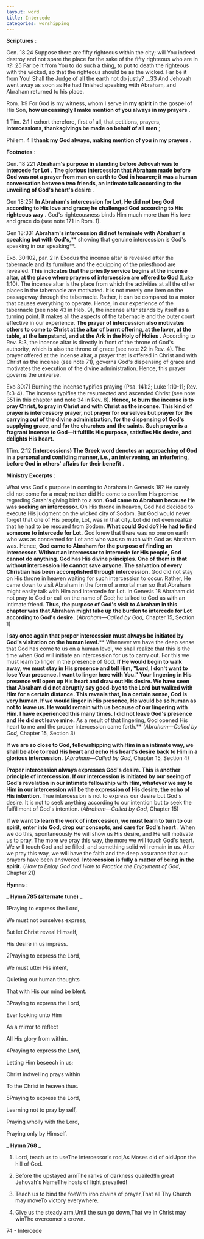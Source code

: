 ```yaml
---
layout: word
title: Intercede
categories: worshipping
---
```


**Scriptures** :

Gen. 18:24 Suppose there are fifty righteous within the city; will You indeed destroy and not spare the place for the sake of the fifty righteous who are in it?: 25 Far be it from You to do such a thing, to put to death the righteous with the wicked, so that the righteous should be as the wicked. Far be it from You! Shall the Judge of all the earth not do justly? …33 And Jehovah went away as soon as He had finished speaking with Abraham, and Abraham returned to his place.

Rom. 1:9 For God is my witness, whom I serve **in my spirit** in the gospel of His Son, **how unceasingly I make mention of you always in my prayers** .

1 Tim. 2:1 I exhort therefore, first of all, that petitions, prayers, **intercessions, thanksgivings be made on behalf of all men** ;

Philem. 4 **I thank my God always, making mention of you in my prayers** .

**Footnotes** :

Gen. 18:221 **Abraham's purpose in standing before Jehovah was to intercede for Lot** . **The glorious intercession that Abraham made before God was not a prayer from man on earth to God in heaven; it was a human conversation between two friends, an intimate talk according to the unveiling of God's heart's desire** .

Gen 18:251 **In Abraham's intercession for Lot, He did not beg God according to His love and grace; he challenged God according to His righteous way** . God's righteousness binds Him much more than His love and grace do (see note 171 in Rom. 1).

Gen 18:331 **Abraham's intercession did not terminate with Abraham's speaking but with God's,**** showing that genuine intercession is God's speaking in our speaking**.

Exo. 30:102, par. 2 In Exodus the incense altar is revealed after the tabernacle and its furniture and the equipping of the priesthood are revealed. **This indicates that the priestly service begins at the incense altar, at the place where prayers of intercession are offered to God** (Luke 1:10). The incense altar is the place from which the activities at all the other places in the tabernacle are motivated. It is not merely one item on the passageway through the tabernacle. Rather, it can be compared to a motor that causes everything to operate. Hence, in our experience of the tabernacle (see note 43 in Heb. 9), the incense altar stands by itself as a turning point. It makes all the aspects of the tabernacle and the outer court effective in our experience. **The prayer of intercession also motivates others to come to Christ at the altar of burnt offering, at the laver, at the table, at the lampstand, and at the Ark in the Holy of Holies** . According to Rev. 8:3, the incense altar is directly in front of the throne of God's authority, which is also the throne of grace (see note 22 in Rev. 4). The prayer offered at the incense altar, a prayer that is offered in Christ and with Christ as the incense (see note 71), governs God's dispensing of grace and motivates the execution of the divine administration. Hence, this prayer governs the universe.

Exo 30:71 Burning the incense typifies praying (Psa. 141:2; Luke 1:10-11; Rev. 8:3-4). The incense typifies the resurrected and ascended Christ (see note 351 in this chapter and note 34 in Rev. 8). **Hence, to burn the incense is to pray Christ, to pray in Christ and with Christ as the incense. This kind of prayer is intercessory prayer, not prayer for ourselves but prayer for the carrying out of the divine administration, for the dispensing of God's supplying grace, and for the churches and the saints. Such prayer is a fragrant incense to God—it fulfills His purpose, satisfies His desire, and delights His heart.**

1Tim. 2:12 **(intercessions) The Greek word denotes an approaching of God in a personal and confiding manner, i.e., an intervening, an interfering, before God in others' affairs for their benefit** .

**Ministry Excerpts** :

What was God's purpose in coming to Abraham in Genesis 18? He surely did not come for a meal; neither did He come to confirm His promise regarding Sarah's giving birth to a son. **God came to Abraham because He was seeking an intercessor.** On His throne in heaven, God had decided to execute His judgment on the wicked city of Sodom. But God would never forget that one of His people, Lot, was in that city. Lot did not even realize that he had to be rescued from Sodom. **What could God do? He had to find someone to intercede for Lot.** God knew that there was no one on earth who was as concerned for Lot and who was so much with God as Abraham was. Hence, **God came to Abraham for the purpose of finding an intercessor. Without an intercessor to intercede for His people, God cannot do anything. God has His divine principles. One of them is that without intercession He cannot save anyone. The salvation of every Christian has been accomplished through intercession.** God did not stay on His throne in heaven waiting for such intercession to occur. Rather, He came down to visit Abraham in the form of a mortal man so that Abraham might easily talk with Him and intercede for Lot. In Genesis 18 Abraham did not pray to God or call on the name of God; he talked to God as with an intimate friend. **Thus, the purpose of God's visit to Abraham in this chapter was that Abraham might take up the burden to intercede for Lot according to God's desire.** (_Abraham—Called by God,_ Chapter 15, Section 1)

**I say once again that proper intercession must always be initiated by God's visitation on the human level.**** Whenever we have the deep sense that God has come to us on a human level, we shall realize that this is the time when God will initiate an intercession for us to carry out. For this we must learn to linger in the presence of God. **If He would begin to walk away, we must stay in His presence and tell Him, "Lord, I don't want to lose Your presence. I want to linger here with You." Your lingering in His presence will open up His heart and draw out His desire. We have seen that Abraham did not abruptly say good-bye to the Lord but walked with Him for a certain distance. This reveals that, in a certain sense, God is very human. If we would linger in His presence, He would be so human as not to leave us. He would remain with us because of our lingering with Him. I have experienced this many times. I did not leave God's presence and He did not leave mine.** As a result of that lingering, God opened His heart to me and the proper intercession came forth.** (_Abraham—Called by God,_ Chapter 15, Section 3)

**If we are so close to God, fellowshipping with Him in an intimate way, we shall be able to read His heart and echo His heart's desire back to Him in a glorious intercession.** (_Abraham—Called by God,_ Chapter 15, Section 4)

**Proper intercession always expresses God's desire. This is another principle of intercession. If our intercession is initiated by our seeing of God's revelation in our intimate fellowship with Him, whatever we say to Him in our intercession will be the expression of His desire, the echo of His intention.** True intercession is not to express our desire but God's desire. It is not to seek anything according to our intention but to seek the fulfillment of God's intention. (_Abraham—Called by God_, Chapter 15)

**If we want to learn the work of intercession, we must learn to turn to our spirit, enter into God, drop our concepts, and care for God's heart** . When we do this, spontaneously He will show us His desire, and He will motivate us to pray. The more we pray this way, the more we will touch God's heart. We will touch God and be filled, and something solid will remain in us. After we pray this way, we will have the faith and the deep assurance that our prayers have been answered. **Intercession is fully a matter of being in the spirit.** (_How to Enjoy God and How to Practice the Enjoyment of God_, Chapter 21)

**Hymns** :

_ **Hymn 785 (alternate tune)** _

1Praying to express the Lord,

We must not ourselves express,

But let Christ reveal Himself,

His desire in us impress.

2Praying to express the Lord,

We must utter His intent,

Quieting our human thoughts

That with His our mind be blent.

3Praying to express the Lord,

Ever looking unto Him

As a mirror to reflect

All His glory from within.

4Praying to express the Lord,

Letting Him beseech in us;

Christ indwelling prays within

To the Christ in heaven thus.

5Praying to express the Lord,

Learning not to pray by self,

Praying wholly with the Lord,

Praying only by Himself.

_ **Hymn 768** _

1. Lord, teach us to useThe intercessor's rod,As Moses did of oldUpon the hill of God.
2. Before the upstayed armThe ranks of darkness quailed!In great Jehovah's NameThe hosts of light prevailed!
3. Teach us to bind the foeWith iron chains of prayer,That all Thy Church may moveTo victory everywhere.

1. Give us the steady arm,Until the sun go down,That we in Christ may winThe overcomer's crown.

74 - Intercede

